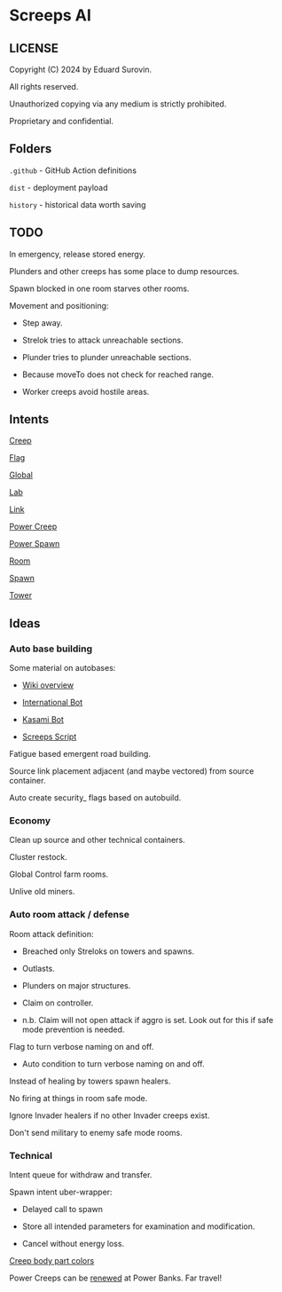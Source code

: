# Screeps AI

## LICENSE

Copyright (C) 2024 by Eduard Surovin.

All rights reserved.

Unauthorized copying via any medium is strictly prohibited.

Proprietary and confidential.

## Folders

`.github` - GitHub Action definitions

`dist` - deployment payload

`history` - historical data worth saving

## TODO

In emergency, release stored energy.

Plunders and other creeps has some place to dump resources.

Spawn blocked in one room starves other rooms.

Movement and positioning:

* Step away.

* Strelok tries to attack unreachable sections.

* Plunder tries to plunder unreachable sections.

* Because moveTo does not check for reached range.

* Worker creeps avoid hostile areas.

## Intents

[Creep](https://github.com/screeps/engine/blob/78631905d975700d02786d9b666b9f97b1f6f8f9/src/processor/intents/creeps/intents.js)

[Flag](https://github.com/screeps/engine/blob/78631905d975700d02786d9b666b9f97b1f6f8f9/src/processor/intents/flags/intents.js)

[Global](https://github.com/screeps/engine/tree/78631905d975700d02786d9b666b9f97b1f6f8f9/src/processor/global-intents)

[Lab](https://github.com/screeps/engine/blob/78631905d975700d02786d9b666b9f97b1f6f8f9/src/processor/intents/labs/intents.js)

[Link](https://github.com/screeps/engine/blob/78631905d975700d02786d9b666b9f97b1f6f8f9/src/processor/intents/links/intents.js)

[Power Creep](https://github.com/screeps/engine/blob/78631905d975700d02786d9b666b9f97b1f6f8f9/src/processor/intents/power-creeps/intents.js)

[Power Spawn](https://github.com/screeps/engine/blob/78631905d975700d02786d9b666b9f97b1f6f8f9/src/processor/intents/power-spawns/intents.js)

[Room](https://github.com/screeps/engine/blob/78631905d975700d02786d9b666b9f97b1f6f8f9/src/processor/intents/room/intents.js)

[Spawn](https://github.com/screeps/engine/blob/78631905d975700d02786d9b666b9f97b1f6f8f9/src/processor/intents/spawns/intents.js)

[Tower](https://github.com/screeps/engine/blob/78631905d975700d02786d9b666b9f97b1f6f8f9/src/processor/intents/towers/intents.js)

## Ideas

### Auto base building

Some material on autobases:

* [Wiki overview](https://wiki.screepspl.us/index.php/Automatic_base_building)

* [International Bot](https://github.com/The-International-Screeps-Bot/The-International-Open-Source/blob/7fb3ccb5ecae4ab7f5eb5dcf9bbd13c022ba30c2/src/international/constants.ts#L399)

* [Kasami Bot](https://github.com/kasami/kasamibot)

* [Screeps Script](https://github.com/slothsoft/screeps-script)

Fatigue based emergent road building.

Source link placement adjacent (and maybe vectored) from source container.

Auto create security_ flags based on autobuild.

### Economy

Clean up source and other technical containers.

Cluster restock.

Global Control farm rooms.

Unlive old miners.

### Auto room attack / defense

Room attack definition:

* Breached only Streloks on towers and spawns.

* Outlasts.

* Plunders on major structures.

* Claim on controller.

* n.b. Claim will not open attack if aggro is set. Look out for this if safe mode prevention is needed.

Flag to turn verbose naming on and off.

* Auto condition to turn verbose naming on and off.

Instead of healing by towers spawn healers.

No firing at things in room safe mode.

Ignore Invader healers if no other Invader creeps exist.

Don't send military to enemy safe mode rooms.

### Technical

Intent queue for withdraw and transfer.

Spawn intent uber-wrapper:

* Delayed call to spawn

* Store all intended parameters for examination and modification.

* Cancel without energy loss.

[Creep body part colors](https://github.com/screeps/renderer/blob/a94760f146afd2a299bd13342b83c596d3f10252/engine/src/lib/processors/creepBuildBody.js#L13)

Power Creeps can be [renewed](https://docs.screeps.com/api/#PowerCreep.renew) at Power Banks. Far travel!
